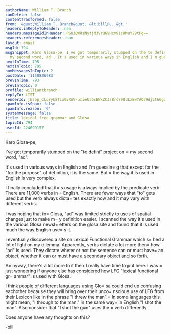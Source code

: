 ```yaml
---
authorName: William T. Branch
canDelete: false
contentTrasformed: false
from: '&quot;William T. Branch&quot; &lt;bill@...&gt;'
headers.inReplyToHeader: .nan
headers.messageIdInHeader: PGU3OWRsNytjM3VrQGVHcm91cHMuY29tPg==
headers.referencesHeader: .nan
layout: email
msgId: 794
msgSnippet: Karo Glosa-pe, I ve got temporarily stumped on the te defini project on
  my second word, ad . It s used in various ways in English and I m guessing that
nextInTime: 795
nextInTopic: 795
numMessagesInTopic: 2
postDate: '1150826983'
prevInTime: 793
prevInTopic: 0
profile: williamtbranch
replyTo: LIST
senderId: jWsbp_cLqYyk8Tix05XnV-uIieUa6cEWxZCJsBrcS9UlLzBwYAQ39dj3t66gxqpQLmo_enD6PT1m3u1s3Tcq6tUea4uDgnSUmbTUDyW3jrpHJ-M6xQ
spamInfo.isSpam: false
spamInfo.reason: '6'
systemMessage: false
title: lexical free grammar and Glosa
topicId: 794
userId: 224099157
---
```


Karo Glosa-pe,

I've got temporarily stumped on the "te defini" project on =
my second
word, "ad".

It's used in various ways in English and I'm guessin=
g that except for
the "for the purpose" of definition, it is the same. But =
the way it is
used in English is very complex.

I finally concluded that it=
s usage is always implied by the predicate
verb. There are 11,000 verbs in =
English. There are fewer ways that
"to" gets used but the verb always dicta=
tes exactly how and it may
vary with different verbs.

I was hoping that in=
 Glosa, "ad" was limited strictly to uses of
spatial changes just to make m=
y definition easier. I scanned the way
it's used in the various Glosa newsl=
etters on the glosa site and found
that it is used much the way English use=
s it.

I eventually discovered a site on Lexical Functional Grammar which
s=
hed a lot of light on my dilemma. Apparently, verbs dictate a lot
more then=
 how "ad" is used. They dictate wheter or not the sentence
can or must have=
 an object, whether it can or must have a secondary
object and so forth.

A=
nyway, there's a lot more to it then I really have time to put here.
I was =
just wondering if anyone else has considered how LFG "lexical
functional gr=
ammar" is used with Glosa.

I think people of different languages using Glo=
sa could end up
confusing eachother because they will bring over their unco=
nscious use
of LFG from their Lexicon like in the phrase "I threw the man".=
 In
some languages this might mean, "I through to the man." in the same
way=
 in English "I shot the man". Also consider that "I shot the gun"
uses the =
verb differently.

Does anyone have any thoughts on this?

-bill





